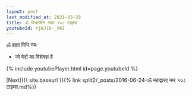 ```yaml
---
layout: post
last_modified_at: 2021-03-29
title: ॐ विक्रामिने नामा १०८ टाइम्स
youtubeId: YjWJI6-_VbI
---
```

 
 
 ॐ ब्रह्मा विधि नमः  
 
 -  जो वेदों का विशेषज्ञ है 
 
  
 
  
 
 
 
 
 
 


{% include youtubePlayer.html id=page.youtubeId %}
 
[Next]({{ site.baseurl }}{% link  split2/_posts/2016-06-24-ॐ महाद्वारए नमः १०८ टाइम्स.md%})
 
